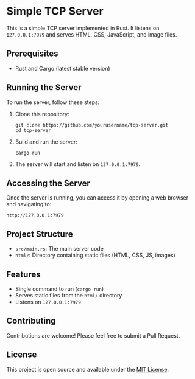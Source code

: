 # Simple TCP Server

This is a simple TCP server implemented in Rust. It listens on `127.0.0.1:7979` and serves HTML, CSS, JavaScript, and image files.

## Prerequisites

- Rust and Cargo (latest stable version)

## Running the Server

To run the server, follow these steps:

1. Clone this repository:

   ```
   git clone https://github.com/yourusername/tcp-server.git
   cd tcp-server
   ```

2. Build and run the server:

   ```
   cargo run
   ```

3. The server will start and listen on `127.0.0.1:7979`.

## Accessing the Server

Once the server is running, you can access it by opening a web browser and navigating to:

```
http://127.0.0.1:7979
```

## Project Structure

- `src/main.rs`: The main server code
- `html/`: Directory containing static files (HTML, CSS, JS, images)

## Features

- Single command to run (`cargo run`)
- Serves static files from the `html/` directory
- Listens on `127.0.0.1:7979`

## Contributing

Contributions are welcome! Please feel free to submit a Pull Request.

## License

This project is open source and available under the [MIT License](LICENSE).

